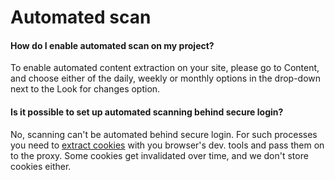 # Automated scan

#### How do I enable automated scan on my project?

To enable automated content extraction on your site, please go to Content, and choose either of the daily, weekly or monthly options in the drop-down next to the Look for changes option.


#### Is it possible to set up automated scanning behind secure login?  
  
No, scanning can't be automated behind secure login. For such processes you need to [extract cookies](secure-login.md) with you browser's dev. tools and pass them on to the proxy. Some cookies get invalidated over time, and we don't store cookies either.  
  

